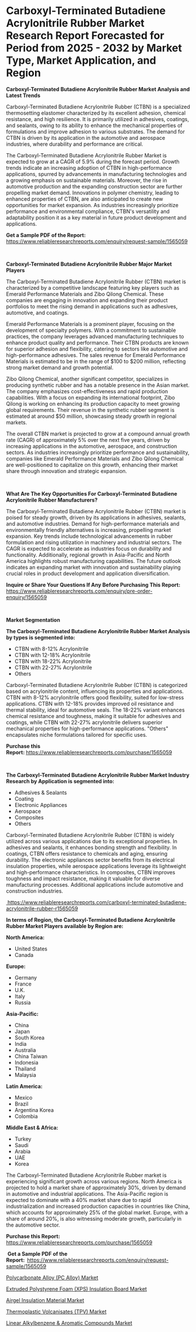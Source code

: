 <p><h1>Carboxyl-Terminated Butadiene Acrylonitrile Rubber Market Research Report Forecasted for Period from 2025 -  2032 by Market Type, Market Application, and Region</h1></p><p><strong>Carboxyl-Terminated Butadiene Acrylonitrile Rubber Market Analysis and Latest Trends</strong></p>
<p><p>Carboxyl-Terminated Butadiene Acrylonitrile Rubber (CTBN) is a specialized thermosetting elastomer characterized by its excellent adhesion, chemical resistance, and high resilience. It is primarily utilized in adhesives, coatings, and sealants, owing to its ability to enhance the mechanical properties of formulations and improve adhesion to various substrates. The demand for CTBN is driven by its application in the automotive and aerospace industries, where durability and performance are critical.</p><p>The Carboxyl-Terminated Butadiene Acrylonitrile Rubber Market is expected to grow at a CAGR of 5.9% during the forecast period. Growth trends indicate an increasing adoption of CTBN in high-performance applications, spurred by advancements in manufacturing technologies and a growing emphasis on sustainable materials. Moreover, the rise in automotive production and the expanding construction sector are further propelling market demand. Innovations in polymer chemistry, leading to enhanced properties of CTBN, are also anticipated to create new opportunities for market expansion. As industries increasingly prioritize performance and environmental compliance, CTBN's versatility and adaptability position it as a key material in future product development and applications.</p></p>
<p><strong>Get a Sample PDF of the Report:&nbsp;</strong> <a href="https://www.reliableresearchreports.com/enquiry/request-sample/1565059?utm_campaign=16&utm_medium=2&utm_source=Github&utm_content=ia&utm_term=01022025&utm_id=carboxyl-terminated-butadiene-acrylonitrile-rubber">https://www.reliableresearchreports.com/enquiry/request-sample/1565059</a></p>
<p>&nbsp;</p>
<p><strong>Carboxyl-Terminated Butadiene Acrylonitrile Rubber Major Market Players</strong></p>
<p><p>The Carboxyl-Terminated Butadiene Acrylonitrile Rubber (CTBN) market is characterized by a competitive landscape featuring key players such as Emerald Performance Materials and Zibo Qilong Chemical. These companies are engaging in innovation and expanding their product portfolios to meet the rising demand in applications such as adhesives, automotive, and coatings.</p><p>Emerald Performance Materials is a prominent player, focusing on the development of specialty polymers. With a commitment to sustainable practices, the company leverages advanced manufacturing techniques to enhance product quality and performance. Their CTBN products are known for superior adhesion and flexibility, catering to sectors like automotive and high-performance adhesives. The sales revenue for Emerald Performance Materials is estimated to be in the range of $100 to $200 million, reflecting strong market demand and growth potential.</p><p>Zibo Qilong Chemical, another significant competitor, specializes in producing synthetic rubber and has a notable presence in the Asian market. The company emphasizes cost-effectiveness and rapid production capabilities. With a focus on expanding its international footprint, Zibo Qilong is working on enhancing its production capacity to meet growing global requirements. Their revenue in the synthetic rubber segment is estimated at around $50 million, showcasing steady growth in regional markets.</p><p>The overall CTBN market is projected to grow at a compound annual growth rate (CAGR) of approximately 5% over the next five years, driven by increasing applications in the automotive, aerospace, and construction sectors. As industries increasingly prioritize performance and sustainability, companies like Emerald Performance Materials and Zibo Qilong Chemical are well-positioned to capitalize on this growth, enhancing their market share through innovation and strategic expansion.</p></p>
<p>&nbsp;</p>
<p><strong>What Are The Key Opportunities For Carboxyl-Terminated Butadiene Acrylonitrile Rubber Manufacturers?</strong></p>
<p><p>The Carboxyl-Terminated Butadiene Acrylonitrile Rubber (CTBN) market is poised for steady growth, driven by its applications in adhesives, sealants, and automotive industries. Demand for high-performance materials and environmentally friendly alternatives is increasing, propelling market expansion. Key trends include technological advancements in rubber formulation and rising utilization in machinery and industrial sectors. The CAGR is expected to accelerate as industries focus on durability and functionality. Additionally, regional growth in Asia-Pacific and North America highlights robust manufacturing capabilities. The future outlook indicates an expanding market with innovation and sustainability playing crucial roles in product development and application diversification.</p></p>
<p><strong>Inquire or Share Your Questions If Any Before Purchasing This Report:</strong> <a href="https://www.reliableresearchreports.com/enquiry/pre-order-enquiry/1565059?utm_campaign=16&utm_medium=2&utm_source=Github&utm_content=ia&utm_term=01022025&utm_id=carboxyl-terminated-butadiene-acrylonitrile-rubber">https://www.reliableresearchreports.com/enquiry/pre-order-enquiry/1565059</a></p>
<p>&nbsp;</p>
<p><strong>Market Segmentation</strong></p>
<p><strong>The Carboxyl-Terminated Butadiene Acrylonitrile Rubber Market Analysis by types is segmented into:</strong></p>
<p><ul><li>CTBN with 8-12% Acrylonitrile</li><li>CTBN with 12-18% Acrylonitrile</li><li>CTBN with 18-22% Acrylonitrile</li><li>CTBN with 22-27% Acrylonitrile</li><li>Others</li></ul></p>
<p><p>Carboxyl-Terminated Butadiene Acrylonitrile Rubber (CTBN) is categorized based on acrylonitrile content, influencing its properties and applications. CTBN with 8-12% acrylonitrile offers good flexibility, suited for low-stress applications. CTBN with 12-18% provides improved oil resistance and thermal stability, ideal for automotive seals. The 18-22% variant enhances chemical resistance and toughness, making it suitable for adhesives and coatings, while CTBN with 22-27% acrylonitrile delivers superior mechanical properties for high-performance applications. "Others" encapsulates niche formulations tailored for specific uses.</p></p>
<p><strong>Purchase this Report:&nbsp;</strong><a href="https://www.reliableresearchreports.com/purchase/1565059?utm_campaign=16&utm_medium=2&utm_source=Github&utm_content=ia&utm_term=01022025&utm_id=carboxyl-terminated-butadiene-acrylonitrile-rubber">https://www.reliableresearchreports.com/purchase/1565059</a></p>
<p>&nbsp;</p>
<p><strong>The Carboxyl-Terminated Butadiene Acrylonitrile Rubber Market Industry Research by Application is segmented into:</strong></p>
<p><ul><li>Adhesives & Sealants</li><li>Coating</li><li>Electronic Appliances</li><li>Aerospace</li><li>Composites</li><li>Others</li></ul></p>
<p><p>Carboxyl-Terminated Butadiene Acrylonitrile Rubber (CTBN) is widely utilized across various applications due to its exceptional properties. In adhesives and sealants, it enhances bonding strength and flexibility. In coatings, CTBN offers resistance to chemicals and aging, ensuring durability. The electronic appliances sector benefits from its electrical insulation properties, while aerospace applications leverage its lightweight and high-performance characteristics. In composites, CTBN improves toughness and impact resistance, making it valuable for diverse manufacturing processes. Additional applications include automotive and construction industries.</p></p>
<p><a href="https://www.reliableresearchreports.com/carboxyl-terminated-butadiene-acrylonitrile-rubber-r1565059?utm_campaign=16&utm_medium=2&utm_source=Github&utm_content=ia&utm_term=01022025&utm_id=carboxyl-terminated-butadiene-acrylonitrile-rubber">&nbsp;https://www.reliableresearchreports.com/carboxyl-terminated-butadiene-acrylonitrile-rubber-r1565059</a></p>
<p><strong>In terms of Region, the Carboxyl-Terminated Butadiene Acrylonitrile Rubber Market Players available by Region are:</strong></p>
<p>
    <p> <strong> North America: </strong>
        <ul>
            <li>United States</li>
            <li>Canada</li>
        </ul>
        </p> 
    <p> <strong> Europe: </strong>
        <ul>
            <li>Germany</li>
            <li>France</li>
            <li>U.K.</li>
            <li>Italy</li>
            <li>Russia</li>
        </ul>
        </p> 
    <p> <strong> Asia-Pacific: </strong>
        <ul>
            <li>China</li>
            <li>Japan</li>
            <li>South Korea</li>
            <li>India</li>
            <li>Australia</li>
            <li>China Taiwan</li>
            <li>Indonesia</li>
            <li>Thailand</li>
            <li>Malaysia</li>
        </ul>
        </p> 
    <p> <strong> Latin America: </strong>
        <ul>
            <li>Mexico</li>
            <li>Brazil</li>
            <li>Argentina Korea</li>
            <li>Colombia</li>
        </ul>
        </p> 
    <p> <strong> Middle East & Africa: </strong>
        <ul>
            <li>Turkey</li>
            <li>Saudi</li>
            <li>Arabia</li>
            <li>UAE</li>
            <li>Korea</li>
        </ul>
    </p>
    </p>
<p><p>The Carboxyl-Terminated Butadiene Acrylonitrile Rubber market is experiencing significant growth across various regions. North America is projected to hold a market share of approximately 30%, driven by demand in automotive and industrial applications. The Asia-Pacific region is expected to dominate with a 40% market share due to rapid industrialization and increased production capacities in countries like China, which accounts for approximately 25% of the global market. Europe, with a share of around 20%, is also witnessing moderate growth, particularly in the automotive sector.</p></p>
<p><strong>Purchase this Report: </strong><a href="https://www.reliableresearchreports.com/purchase/1565059?utm_campaign=16&utm_medium=2&utm_source=Github&utm_content=ia&utm_term=01022025&utm_id=carboxyl-terminated-butadiene-acrylonitrile-rubber">https://www.reliableresearchreports.com/purchase/1565059</a></p>
<p>&nbsp;<strong>Get a Sample PDF of the Report:&nbsp;&nbsp;</strong><a href="https://www.reliableresearchreports.com/enquiry/request-sample/1565059?utm_campaign=16&utm_medium=2&utm_source=Github&utm_content=ia&utm_term=01022025&utm_id=carboxyl-terminated-butadiene-acrylonitrile-rubber">https://www.reliableresearchreports.com/enquiry/request-sample/1565059</a></p>
<p><strong></strong></p>
<p><p><a href="https://github.com/mezokathleen834/Market-Research-Report-List-1/blob/main/polycarbonate-alloy-pc-alloy-market.md?utm_campaign=16&utm_medium=2&utm_source=Github&utm_content=ia&utm_term=01022025&utm_id=carboxyl-terminated-butadiene-acrylonitrile-rubber">Polycarbonate Alloy (PC Alloy) Market</a></p><p><a href="https://github.com/abedlagagica4/Market-Research-Report-List-1/blob/main/extruded-polystyrene-foam-xps-insulation-board-market.md?utm_campaign=16&utm_medium=2&utm_source=Github&utm_content=ia&utm_term=01022025&utm_id=carboxyl-terminated-butadiene-acrylonitrile-rubber">Extruded Polystyrene Foam (XPS) Insulation Board Market</a></p><p><a href="https://github.com/rashkaeduzor/Market-Research-Report-List-1/blob/main/airgel-insulation-material-market.md?utm_campaign=16&utm_medium=2&utm_source=Github&utm_content=ia&utm_term=01022025&utm_id=carboxyl-terminated-butadiene-acrylonitrile-rubber">Airgel Insulation Material Market</a></p><p><a href="https://github.com/bholdsfofie/Market-Research-Report-List-1/blob/main/thermoplastic-volcanisates-tpv-market.md?utm_campaign=16&utm_medium=2&utm_source=Github&utm_content=ia&utm_term=01022025&utm_id=carboxyl-terminated-butadiene-acrylonitrile-rubber">Thermoplastic Volcanisates (TPV) Market</a></p><p><a href="https://github.com/shirleenfraker87/Market-Research-Report-List-1/blob/main/linear-alkylbenzene-aromatic-compounds-market.md?utm_campaign=16&utm_medium=2&utm_source=Github&utm_content=ia&utm_term=01022025&utm_id=carboxyl-terminated-butadiene-acrylonitrile-rubber">Linear Alkylbenzene & Aromatic Compounds Market</a></p></p>